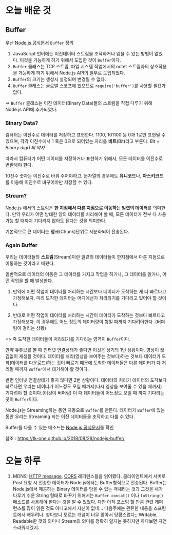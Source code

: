 # 오늘 배운 것

## Buffer

우선 [Node.js 공식문서](https://nodejs.org/dist/latest-v8.x/docs/api/buffer.html#buffer_buffer) `Buffer` 정의

1. JavaScript 언어에는 이진데이터 스트림을 조작하거나 읽을 수 있는 방법이 없었다. 이것을 가능하게 하기 위해서 도입한 것이 `Buffer`이다.
2. `Buffer` 클래스는 TCP 스트림, 파일 시스템 작업에서의 octet 스트림과의 상호작용을 가능하게 하기 위해서 Node.js API의 일부로 도입되었다.
3. `Buffer`의 크기는 생성시 설정되며 변경될 수 없다.
4. `Buffer` 클래스는 글로벌 스코프에 있으므로 `require('buffer')`를 사용할 필요가 없다.

=> `Buffer` 클래스는 이진 데이터(Binary Data)들의 스트림을 직접 다루기 위해 Node.js API에 추가되었다.

### Binary Data?

컴퓨터는 이진수로 데이터를 저장하고 표현한다. 1100, 101100 등 0과 1로만 표현될 수 있으며, 각각 이진수에서 1 혹은 0으로 되어있는 자리를 **비트**(Bit)라고 부른다. *Bit = Binary digiT의 약자* 

따라서 컴퓨터가 어떤 데이터를 저장하거나 표현하기 위해서, 모든 데이터를 이진수로 변환해야 한다.

10진수 숫자는 이진수로 바꿔 주어야하고, 문자열의 경우에도 **유니코드**나, **아스키코드**를 이용해 이진수로 바꾸어야만 저장할 수 있다.

### Stream?

Node.js 에서의 스트림은 **한 지점에서 다른 지점으로 이동하는 일련의 데이터**를 의미한다. 만약 우리가 어떤 방대한 양의 데이터를 처리해야 할 때, 모든 데이터가 전부 다 사용가능 할 때까지 기다리지 않아도 된다는 것을 의미한다.

기본적으로 큰 데이터는 **청크**(Chunk)단위로 세분화되어 전송된다. 

### Again Buffer

우리는 데이터들의 **스트림**(Stream)이란 일련의 데이터들이 한지점에서 다른 지점으로 이동하는 것이라고 배웠다.

일반적으로 데이터의 이동은 그 데이터를 가지고 작업을 하거나, 그 데이터를 읽거나, 어떤 작업을 할 때 발생한다. 

1. 만약에 어떤 작업이 데이터를 처리하는 시간보다 데이터가 도착하는 게 더 빠르다고 가정해보자. 미리 도착한 데이터는 어디에선가 처리되기를 기다리고 있어야 할 것이다.

2. 반대로 어떤 작업이 데이터를 처리하는 시간이 데이터가 도착하는 것보다 빠르다고 가정해보자. 이 경우에도 어느 정도의 데이터량이 쌓일 때까지 기다려야한다. (버퍼링이 걸리는 상황)

=> 즉 도착한 데이터들이 처리되기를 기다리는 영역이 `Buffer`이다. 

만약 유튜브를 볼 때 인터넷 연결상태가 좋다면 이것은 상기의 1번 상황이다. 영상이 끊김없이 재생될 것이다. 데이터를 처리(영상을 보여주는 것보다)하는 것보다 데이터가 도착(데이터를 다운로드)하는 것이 빠르기 때문에 도착한 데이터들은 다른 데이터가 다 처리될 때까지 `Buffer`에서 대기해야 할 것이다.

반면 인터넷 연결상태가 좋지 않다면 2번 상황이다. 데이터의 처리가 데이터의 도착보다 빠르다면 우리는 데이터가 어느정도 모일 때까지(다시 영상을 보여줄 수 있을 때까지) 기다려야 할 것이다.(이것이 버퍼링) 이 때 데이터들이 어느정도 모일 때 까지 기다리는 곳이 `Buffer`이다.

Node.js는 Streaming하는 동안 자동으로 `Buffer`를 만든다. 데이터가 `Buffer`에 있는동안 우리는 Streaming 되는 이진 데이터들을 조작하고 다룰 수 있다.

Buffer를 다룰 수 있는 메소드는 [Node.js 공식문서](https://nodejs.org/dist/latest-v8.x/docs/api/buffer.html)를 확인



참조 : https://tk-one.github.io/2018/08/28/nodejs-buffer/

# 오늘 하루 

1. MDN의 [HTTP message](https://developer.mozilla.org/ko/docs/Web/HTTP/Messages), [CORS](https://developer.mozilla.org/ko/docs/Web/HTTP/CORS) 레퍼런스들을 읽어봤다. 클라이언트에서 서버로 Post 요청 시 전송한 데이터가 Node.js에서는 Buffer형식으로 전송된다. Buffer는 Node.js에서 제공하는 Binary 데이터를 담을 수 있는 객체라는 것과 그것을 내가 다루기 쉬운 String 형태로 바꾸기 위해서는 `Buffer.concat()` 이나  `toString()` 메소드를 사용해야 한다는 것을 알 수 있었다. 다만 아직 포스팅 할 만큼 관련 레퍼런스를 많이 읽은 것도 아니고해서 자신이 없네...  다음주에는 관련한 내용을 스프린트에서 배우려나. 찾다보니 모르는 개념이 너무 많아서 당황스럽다;; Writable, Readable한 것의 의미나 Stream의 의미를 정확히 알지는 못하지만 하다보면 자연스러워지겠지.

